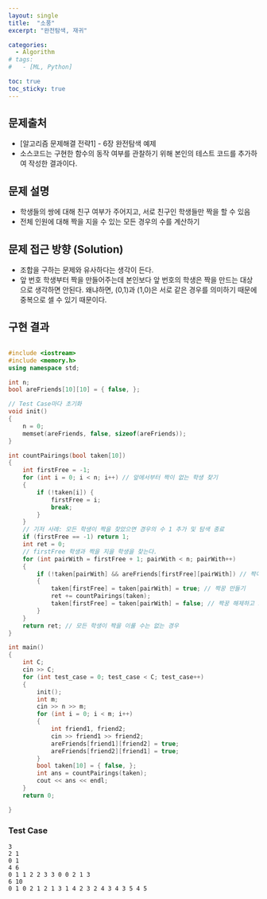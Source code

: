 ```yaml
---
layout: single
title:  "소풍"
excerpt: "완전탐색, 재귀"

categories:
  - Algorithm
# tags:
#   - [ML, Python]

toc: true
toc_sticky: true
---
```


## 문제출처
- [알고리즘 문제해결 전략1] - 6장 완전탐색 예제
- 소스코드는 구현한 함수의 동작 여부를 관찰하기 위해 본인의 테스트 코드를 추가하여 작성한 결과이다.

## 문제 설명
- 학생들의 쌍에 대해 친구 여부가 주어지고, 서로 친구인 학생들만 짝을 할 수 있음
- 전체 인원에 대해 짝을 지을 수 있는 모든 경우의 수를 계산하기

## 문제 접근 방향 (Solution)
- 조합을 구하는 문제와 유사하다는 생각이 든다.
- 앞 번호 학생부터 짝을 만들어주는데 본인보다 앞 번호의 학생은 짝을 만드는 대상으로 생각하면 안된다. 왜냐하면, (0,1)과 (1,0)은 서로 같은 경우를 의미하기 때문에 중복으로 셀 수 있기 때문이다.

## 구현 결과

```c++

#include <iostream>
#include <memory.h>
using namespace std;

int n;
bool areFriends[10][10] = { false, };

// Test Case마다 초기화
void init()
{
	n = 0;
	memset(areFriends, false, sizeof(areFriends));
}

int countPairings(bool taken[10])
{
	int firstFree = -1;
	for (int i = 0; i < n; i++) // 앞에서부터 짝이 없는 학생 찾기
	{
		if (!taken[i]) {
			firstFree = i;
			break;
		}
	}
	// 기저 사례: 모든 학생이 짝을 찾았으면 경우의 수 1 추가 및 탐색 종료
	if (firstFree == -1) return 1;
	int ret = 0;
	// firstFree 학생과 짝을 지을 학생을 찾는다.
	for (int pairWith = firstFree + 1; pairWith < n; pairWith++)
	{
		if (!taken[pairWith] && areFriends[firstFree][pairWith]) // 짝이 없는 학생과 친구라면 짝을 만든다.
		{
			taken[firstFree] = taken[pairWith] = true; // 짝꿍 만들기
			ret += countPairings(taken);
			taken[firstFree] = taken[pairWith] = false; // 짝꿍 해제하고 그 다음부터 짝꿍 탐색
		}
	}
	return ret; // 모든 학생이 짝을 이룰 수는 없는 경우
}

int main()
{
	int C;
	cin >> C;
	for (int test_case = 0; test_case < C; test_case++)
	{
		init();
		int m;
		cin >> n >> m;
		for (int i = 0; i < m; i++)
		{
			int friend1, friend2;
			cin >> friend1 >> friend2;
			areFriends[friend1][friend2] = true;
			areFriends[friend2][friend1] = true;
		}
		bool taken[10] = { false, };
		int ans = countPairings(taken);
		cout << ans << endl;
	}
	return 0;

}

```

### Test Case
```
3
2 1
0 1
4 6
0 1 1 2 2 3 3 0 0 2 1 3
6 10
0 1 0 2 1 2 1 3 1 4 2 3 2 4 3 4 3 5 4 5
```
